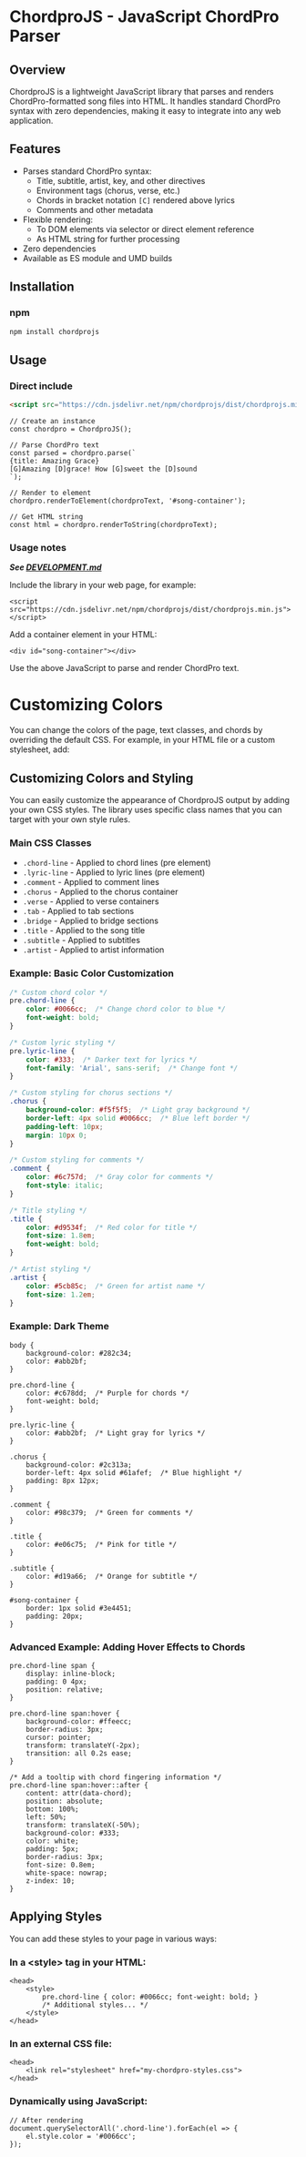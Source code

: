 # ChordproJS - JavaScript ChordPro Parser

## Overview

ChordproJS is a lightweight JavaScript library that parses and renders ChordPro-formatted song files into HTML. It
handles standard ChordPro syntax with zero dependencies, making it easy to integrate into any web application.

## Features

- Parses standard ChordPro syntax:
    - Title, subtitle, artist, key, and other directives
    - Environment tags (chorus, verse, etc.)
    - Chords in bracket notation `[C]` rendered above lyrics
    - Comments and other metadata
- Flexible rendering:
    - To DOM elements via selector or direct element reference
    - As HTML string for further processing
- Zero dependencies
- Available as ES module and UMD builds

## Installation

### npm

```bash
npm install chordprojs
```
## Usage

### Direct include 

```html
<script src="https://cdn.jsdelivr.net/npm/chordprojs/dist/chordprojs.min.js"></script>
```

```
// Create an instance
const chordpro = ChordproJS();

// Parse ChordPro text
const parsed = chordpro.parse(`
{title: Amazing Grace}
[G]Amazing [D]grace! How [G]sweet the [D]sound
`);

// Render to element
chordpro.renderToElement(chordproText, '#song-container');

// Get HTML string
const html = chordpro.renderToString(chordproText);
```

### Usage notes

_**See [DEVELOPMENT.md](DEVELOPMENT.md)**_

Include the library in your web page, for example:

```
<script src="https://cdn.jsdelivr.net/npm/chordprojs/dist/chordprojs.min.js"></script>
```
Add a container element in your HTML:
```
<div id="song-container"></div>
```
Use the above JavaScript to parse and render ChordPro text.

# Customizing Colors

You can change the colors of the page, text classes, and chords by overriding the default CSS. For example, in your HTML file or a custom stylesheet, add:

## Customizing Colors and Styling

You can easily customize the appearance of ChordproJS output by adding your own CSS styles. The library uses specific class names that you can target with your own style rules.

### Main CSS Classes

- `.chord-line` - Applied to chord lines (pre element)
- `.lyric-line` - Applied to lyric lines (pre element) 
- `.comment` - Applied to comment lines
- `.chorus` - Applied to the chorus container
- `.verse` - Applied to verse containers
- `.tab` - Applied to tab sections
- `.bridge` - Applied to bridge sections
- `.title` - Applied to the song title
- `.subtitle` - Applied to subtitles
- `.artist` - Applied to artist information

### Example: Basic Color Customization

```css
/* Custom chord color */
pre.chord-line {
    color: #0066cc;  /* Change chord color to blue */
    font-weight: bold;
}

/* Custom lyric styling */
pre.lyric-line {
    color: #333;  /* Darker text for lyrics */
    font-family: 'Arial', sans-serif;  /* Change font */
}

/* Custom styling for chorus sections */
.chorus {
    background-color: #f5f5f5;  /* Light gray background */
    border-left: 4px solid #0066cc;  /* Blue left border */
    padding-left: 10px;
    margin: 10px 0;
}

/* Custom styling for comments */
.comment {
    color: #6c757d;  /* Gray color for comments */
    font-style: italic;
}

/* Title styling */
.title {
    color: #d9534f;  /* Red color for title */
    font-size: 1.8em;
    font-weight: bold;
}

/* Artist styling */
.artist {
    color: #5cb85c;  /* Green for artist name */
    font-size: 1.2em;
}
```

### Example: Dark Theme

```
body {
    background-color: #282c34;
    color: #abb2bf;
}

pre.chord-line {
    color: #c678dd;  /* Purple for chords */
    font-weight: bold;
}

pre.lyric-line {
    color: #abb2bf;  /* Light gray for lyrics */
}

.chorus {
    background-color: #2c313a;
    border-left: 4px solid #61afef;  /* Blue highlight */
    padding: 8px 12px;
}

.comment {
    color: #98c379;  /* Green for comments */
}

.title {
    color: #e06c75;  /* Pink for title */
}

.subtitle {
    color: #d19a66;  /* Orange for subtitle */
}

#song-container {
    border: 1px solid #3e4451;
    padding: 20px;
}
```

### Advanced Example: Adding Hover Effects to Chords

```
pre.chord-line span {
    display: inline-block;
    padding: 0 4px;
    position: relative;
}

pre.chord-line span:hover {
    background-color: #ffeecc;
    border-radius: 3px;
    cursor: pointer;
    transform: translateY(-2px);
    transition: all 0.2s ease;
}

/* Add a tooltip with chord fingering information */
pre.chord-line span:hover::after {
    content: attr(data-chord);
    position: absolute;
    bottom: 100%;
    left: 50%;
    transform: translateX(-50%);
    background-color: #333;
    color: white;
    padding: 5px;
    border-radius: 3px;
    font-size: 0.8em;
    white-space: nowrap;
    z-index: 10;
}
```

## Applying Styles

You can add these styles to your page in various ways:

### In a \<style\> tag in your HTML:

```
<head>
    <style>
        pre.chord-line { color: #0066cc; font-weight: bold; }
        /* Additional styles... */
    </style>
</head>
```
### In an external CSS file:

```
<head>
    <link rel="stylesheet" href="my-chordpro-styles.css">
</head>
```

### Dynamically using JavaScript:

```
// After rendering
document.querySelectorAll('.chord-line').forEach(el => {
    el.style.color = '#0066cc';
});
```

